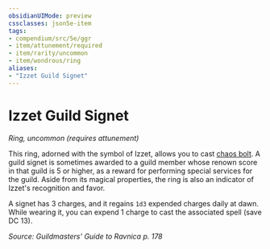 ```yaml
---
obsidianUIMode: preview
cssclasses: json5e-item
tags:
- compendium/src/5e/ggr
- item/attunement/required
- item/rarity/uncommon
- item/wondrous/ring
aliases: 
- "Izzet Guild Signet"
---
```

# Izzet Guild Signet
*Ring, uncommon (requires attunement)*  


This ring, adorned with the symbol of Izzet, allows you to cast [chaos bolt](chaos-bolt-xge.md). A guild signet is sometimes awarded to a guild member whose renown score in that guild is 5 or higher, as a reward for performing special services for the guild. Aside from its magical properties, the ring is also an indicator of Izzet's recognition and favor.

A signet has 3 charges, and it regains `1d3` expended charges daily at dawn. While wearing it, you can expend 1 charge to cast the associated spell (save DC 13).

*Source: Guildmasters' Guide to Ravnica p. 178*